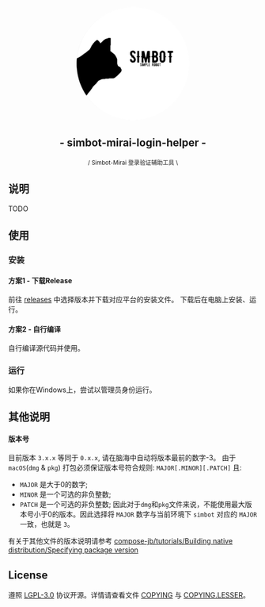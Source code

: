 <div align="center">
    <img src=".simbot/logo.png" alt="logo" style="width:230px; height:230px; border-radius:50%; " />
    <h2>
        - simbot-mirai-login-helper -
    </h2>
    <small>/ Simbot-Mirai 登录验证辅助工具 \</small>
</div>

## 说明




TODO


## 使用

### 安装

#### 方案1 - 下载Release

前往 [releases](https://github.com/simple-robot/simbot-mirai-login-helper/releases) 中选择版本并下载对应平台的安装文件。 下载后在电脑上安装、运行。

#### 方案2 - 自行编译

自行编译源代码并使用。

### 运行
如果你在Windows上，尝试以管理员身份运行。

## 其他说明

#### 版本号

目前版本 `3.x.x` 等同于 `0.x.x`, 请在脑海中自动将版本最前的数字-3。 由于 `macOS`(`dmg` & `pkg`) 打包必须保证版本号符合规则: `MAJOR[.MINOR][.PATCH]` 且:

- `MAJOR` 是大于0的数字;
- `MINOR` 是一个可选的非负整数;
- `PATCH` 是一个可选的非负整数; 因此对于`dmg`和`pkg`文件来说，不能使用最大版本号小于0的版本。因此选择将 `MAJOR` 数字与当前环境下 `simbot` 对应的 `MAJOR` 一致，也就是 `3`。

有关于其他文件的版本说明请参考 [compose-jb/tutorials/Building native distribution/Specifying package version](https://github.com/JetBrains/compose-jb/tree/master/tutorials/Native_distributions_and_local_execution#specifying-package-version)

## License

遵照 [LGPL-3.0](https://www.gnu.org/licenses/lgpl-3.0.html) 协议开源。详情请查看文件 [COPYING](COPYING)
与 [COPYING.LESSER](COPYING.LESSER)。

